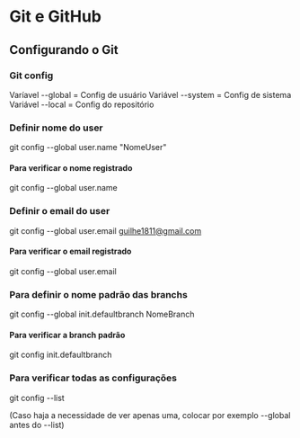 # Git e GitHub
## Configurando o Git

### Git config
Varíavel --global = Config de usuário
Variável --system = Config de sistema
Variável --local = Config do repositório

### Definir nome do user 

git config --global user.name "NomeUser"

#### Para verificar o nome registrado

git config --global user.name

### Definir o email do user

git config --global user.email guilhe1811@gmail.com

#### Para verificar o email registrado

git config --global user.email

### Para definir o nome padrão das branchs

git config --global init.defaultbranch NomeBranch

#### Para verificar a branch padrão

git config init.defaultbranch

### Para verificar todas as configurações

git config --list

(Caso haja a necessidade de ver apenas uma, colocar por exemplo --global antes do --list)

